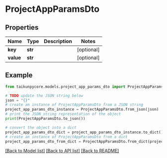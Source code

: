 # ProjectAppParamsDto


## Properties

Name | Type | Description | Notes
------------ | ------------- | ------------- | -------------
**key** | **str** |  | [optional] 
**value** | **str** |  | [optional] 

## Example

```python
from taikunpycore.models.project_app_params_dto import ProjectAppParamsDto

# TODO update the JSON string below
json = "{}"
# create an instance of ProjectAppParamsDto from a JSON string
project_app_params_dto_instance = ProjectAppParamsDto.from_json(json)
# print the JSON string representation of the object
print(ProjectAppParamsDto.to_json())

# convert the object into a dict
project_app_params_dto_dict = project_app_params_dto_instance.to_dict()
# create an instance of ProjectAppParamsDto from a dict
project_app_params_dto_from_dict = ProjectAppParamsDto.from_dict(project_app_params_dto_dict)
```
[[Back to Model list]](../README.md#documentation-for-models) [[Back to API list]](../README.md#documentation-for-api-endpoints) [[Back to README]](../README.md)


